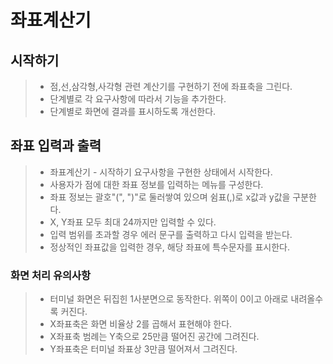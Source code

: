# 좌표계산기

## 시작하기
>- 점,선,삼각형,사각형 관련 계산기를 구현하기 전에 좌표축을 그린다.
>- 단계별로 각 요구사항에 따라서 기능을 추가한다.
>- 단계별로 화면에 결과를 표시하도록 개선한다.

## 좌표 입력과 출력

>- 좌표계산기 - 시작하기 요구사항을 구현한 상태에서 시작한다.
>- 사용자가 점에 대한 좌표 정보를 입력하는 메뉴를 구성한다.
>- 좌표 정보는 괄호"(", ")"로 둘러쌓여 있으며 쉼표(,)로 x값과 y값을 구분한다.
>- X, Y좌표 모두 최대 24까지만 입력할 수 있다.
>- 입력 범위를 초과할 경우 에러 문구를 출력하고 다시 입력을 받는다.
>- 정상적인 좌표값을 입력한 경우, 해당 좌표에 특수문자를 표시한다.

### 화면 처리 유의사항
>- 터미널 화면은 뒤집힌 1사분면으로 동작한다. 위쪽이 0이고 아래로 내려올수록 커진다.
>- X좌표축은 화면 비율상 2를 곱해서 표현해야 한다.
>- X좌표축 범례는 Y축으로 25만큼 떨어진 공간에 그려진다.
>- Y좌표축은 터미널 좌표상 3만큼 떨어져서 그려진다.